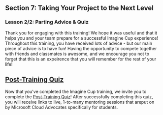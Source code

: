 ## Section 7: Taking Your Project to the Next Level
### Lesson 2/2: Parting Advice & Quiz

Thank you for engaging with this training! We hope it was useful and that it helps you and your team prepare for a successful Imagine Cup experience! Throughout this training, you have received lots of advice - but our main piece of advice is to have fun! Having the opportunity to compete together with friends and classmates is awesome, and we encourage you not to forget that this is an expeirence that you will remember for the rest of your life!

## [Post-Training Quiz](https://zealous-pebble-06ae2440f.azurestaticapps.net/quiz/1)

Now that you've completed the Imagine Cup training, we invite you to complete the [Post-Training Quiz](https://zealous-pebble-06ae2440f.azurestaticapps.net/quiz/1)! After successfully completing this quiz, you will receive links to live, 1-to-many mentoring sessions that areput on by Microsoft Cloud Advocates specifically for students. 



